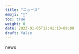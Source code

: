 ```yaml
---
title: "ニュース"
emoji: "📝"
toc: true
weight: 0
date: 2023-01-05T12:41:13+09:00
draft: false
---
```



news


